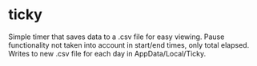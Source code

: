 # ticky
Simple timer that saves data to a .csv file for easy viewing. Pause functionality not taken into account in start/end times, only total elapsed. Writes to new .csv file for each day in AppData/Local/Ticky.
